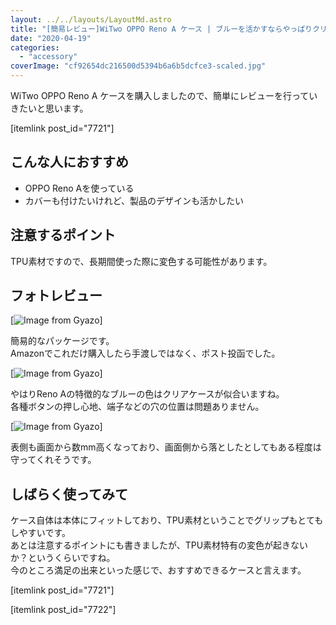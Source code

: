 ```yaml
---
layout: ../../layouts/LayoutMd.astro
title: "[簡易レビュー]WiTwo OPPO Reno A ケース | ブルーを活かすならやっぱりクリアケース！"
date: "2020-04-19"
categories: 
  - "accessory"
coverImage: "cf92654dc216500d5394b6a6b5dcfce3-scaled.jpg"
---
```


WiTwo OPPO Reno A ケースを購入しましたので、簡単にレビューを行っていきたいと思います。

\[itemlink post\_id="7721"\]

## こんな人におすすめ

- OPPO Reno Aを使っている
- カバーも付けたいけれど、製品のデザインも活かしたい

## 注意するポイント

TPU素材ですので、長期間使った際に変色する可能性があります。

## フォトレビュー

[![Image from Gyazo](/archive/images/1c09ceee19d4046fc25fdae6fbb01734.jpg)]

簡易的なパッケージです。  
Amazonでこれだけ購入したら手渡しではなく、ポスト投函でした。

[![Image from Gyazo](/archive/images/cf92654dc216500d5394b6a6b5dcfce3.jpg)]

やはりReno Aの特徴的なブルーの色はクリアケースが似合いますね。  
各種ボタンの押し心地、端子などの穴の位置は問題ありません。

[![Image from Gyazo](/archive/images/f425a3f616077ab526c6f8d5d7afdea1.jpg)]

表側も画面から数mm高くなっており、画面側から落としたとしてもある程度は守ってくれそうです。

## しばらく使ってみて

ケース自体は本体にフィットしており、TPU素材ということでグリップもとてもしやすいです。  
あとは注意するポイントにも書きましたが、TPU素材特有の変色が起きないか？というくらいですね。  
今のところ満足の出来といった感じで、おすすめできるケースと言えます。

\[itemlink post\_id="7721"\]

\[itemlink post\_id="7722"\]
